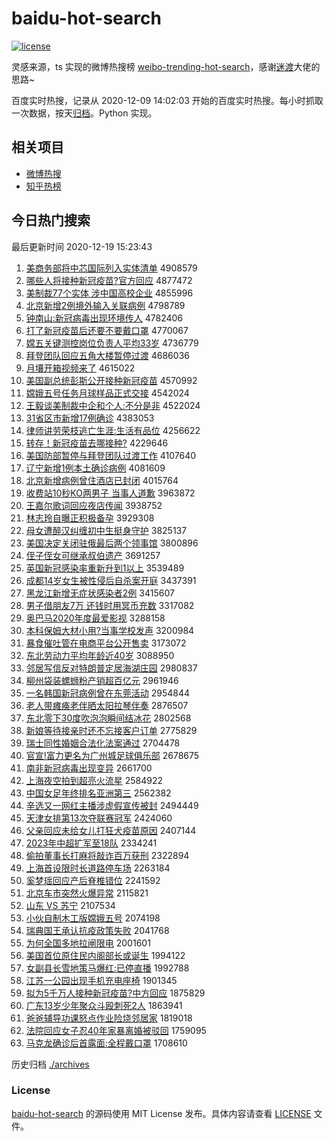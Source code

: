 # baidu-hot-search

[![license](https://img.shields.io/github/license/Arrackisarookie/baidu-hot-search)](https://github.com/Arrackisarookie/baidu-hot-search/blob/master/LICENSE)

灵感来源，ts 实现的微博热搜榜 [weibo-trending-hot-search](https://github.com/justjavac/weibo-trending-hot-search)，感谢[迷渡](https://github.com/justjavac)大佬的思路~

百度实时热搜，记录从 2020-12-09 14:02:03 开始的百度实时热搜。每小时抓取一次数据，按天[归档](./archives)。Python 实现。

## 相关项目
+ [微博热搜](https://github.com/Arrackisarookie/weibo-hot-search)
+ [知乎热榜](https://github.com/Arrackisarookie/zhihu-top-search)

## 今日热门搜索

<!-- Rank Begin -->

最后更新时间 2020-12-19 15:23:43

1. [美商务部将中芯国际列入实体清单](http://www.baidu.com/baidu?cl=3&tn=SE_baiduhomet8_jmjb7mjw&rsv_dl=fyb_top&fr=top1000&wd=%C3%C0%C9%CC%CE%F1%B2%BF%BD%AB%D6%D0%D0%BE%B9%FA%BC%CA%C1%D0%C8%EB%CA%B5%CC%E5%C7%E5%B5%A5) 4908579
1. [哪些人将接种新冠疫苗?官方回应](http://www.baidu.com/baidu?cl=3&tn=SE_baiduhomet8_jmjb7mjw&rsv_dl=fyb_top&fr=top1000&wd=%C4%C4%D0%A9%C8%CB%BD%AB%BD%D3%D6%D6%D0%C2%B9%DA%D2%DF%C3%E7%3F%B9%D9%B7%BD%BB%D8%D3%A6) 4877472
1. [美制裁77个实体 涉中国高校企业](http://www.baidu.com/baidu?cl=3&tn=SE_baiduhomet8_jmjb7mjw&rsv_dl=fyb_top&fr=top1000&wd=%C3%C0%D6%C6%B2%C377%B8%F6%CA%B5%CC%E5%20%C9%E6%D6%D0%B9%FA%B8%DF%D0%A3%C6%F3%D2%B5) 4855996
1. [北京新增2例境外输入关联病例](http://www.baidu.com/baidu?cl=3&tn=SE_baiduhomet8_jmjb7mjw&rsv_dl=fyb_top&fr=top1000&wd=%B1%B1%BE%A9%D0%C2%D4%F62%C0%FD%BE%B3%CD%E2%CA%E4%C8%EB%B9%D8%C1%AA%B2%A1%C0%FD) 4798789
1. [钟南山:新冠病毒出现环境传人](http://www.baidu.com/baidu?cl=3&tn=SE_baiduhomet8_jmjb7mjw&rsv_dl=fyb_top&fr=top1000&wd=%D6%D3%C4%CF%C9%BD%3A%D0%C2%B9%DA%B2%A1%B6%BE%B3%F6%CF%D6%BB%B7%BE%B3%B4%AB%C8%CB) 4782406
1. [打了新冠疫苗后还要不要戴口罩](http://www.baidu.com/baidu?cl=3&tn=SE_baiduhomet8_jmjb7mjw&rsv_dl=fyb_top&fr=top1000&wd=%B4%F2%C1%CB%D0%C2%B9%DA%D2%DF%C3%E7%BA%F3%BB%B9%D2%AA%B2%BB%D2%AA%B4%F7%BF%DA%D5%D6) 4770067
1. [嫦五关键测控岗位负责人平均33岁](http://www.baidu.com/baidu?cl=3&tn=SE_baiduhomet8_jmjb7mjw&rsv_dl=fyb_top&fr=top1000&wd=%E6%CF%CE%E5%B9%D8%BC%FC%B2%E2%BF%D8%B8%DA%CE%BB%B8%BA%D4%F0%C8%CB%C6%BD%BE%F933%CB%EA) 4736779
1. [拜登团队回应五角大楼暂停过渡](http://www.baidu.com/baidu?cl=3&tn=SE_baiduhomet8_jmjb7mjw&rsv_dl=fyb_top&fr=top1000&wd=%B0%DD%B5%C7%CD%C5%B6%D3%BB%D8%D3%A6%CE%E5%BD%C7%B4%F3%C2%A5%D4%DD%CD%A3%B9%FD%B6%C9) 4686036
1. [月壤开箱视频来了](http://www.baidu.com/baidu?cl=3&tn=SE_baiduhomet8_jmjb7mjw&rsv_dl=fyb_top&fr=top1000&wd=%D4%C2%C8%C0%BF%AA%CF%E4%CA%D3%C6%B5%C0%B4%C1%CB) 4615022
1. [美国副总统彭斯公开接种新冠疫苗](http://www.baidu.com/baidu?cl=3&tn=SE_baiduhomet8_jmjb7mjw&rsv_dl=fyb_top&fr=top1000&wd=%C3%C0%B9%FA%B8%B1%D7%DC%CD%B3%C5%ED%CB%B9%B9%AB%BF%AA%BD%D3%D6%D6%D0%C2%B9%DA%D2%DF%C3%E7) 4570992
1. [嫦娥五号任务月球样品正式交接](http://www.baidu.com/baidu?cl=3&tn=SE_baiduhomet8_jmjb7mjw&rsv_dl=fyb_top&fr=top1000&wd=%E6%CF%B6%F0%CE%E5%BA%C5%C8%CE%CE%F1%D4%C2%C7%F2%D1%F9%C6%B7%D5%FD%CA%BD%BD%BB%BD%D3) 4542024
1. [王毅谈美制裁中企和个人:不分是非](http://www.baidu.com/baidu?cl=3&tn=SE_baiduhomet8_jmjb7mjw&rsv_dl=fyb_top&fr=top1000&wd=%CD%F5%D2%E3%CC%B8%C3%C0%D6%C6%B2%C3%D6%D0%C6%F3%BA%CD%B8%F6%C8%CB%3A%B2%BB%B7%D6%CA%C7%B7%C7) 4522024
1. [31省区市新增17例确诊](http://www.baidu.com/baidu?cl=3&tn=SE_baiduhomet8_jmjb7mjw&rsv_dl=fyb_top&fr=top1000&wd=31%CA%A1%C7%F8%CA%D0%D0%C2%D4%F617%C0%FD%C8%B7%D5%EF) 4383053
1. [律师讲劳荣枝逃亡生涯:生活有品位](http://www.baidu.com/baidu?cl=3&tn=SE_baiduhomet8_jmjb7mjw&rsv_dl=fyb_top&fr=top1000&wd=%C2%C9%CA%A6%BD%B2%C0%CD%C8%D9%D6%A6%CC%D3%CD%F6%C9%FA%D1%C4%3A%C9%FA%BB%EE%D3%D0%C6%B7%CE%BB) 4256622
1. [转存！新冠疫苗去哪接种?](http://www.baidu.com/baidu?cl=3&tn=SE_baiduhomet8_jmjb7mjw&rsv_dl=fyb_top&fr=top1000&wd=%D7%AA%B4%E6%A3%A1%D0%C2%B9%DA%D2%DF%C3%E7%C8%A5%C4%C4%BD%D3%D6%D6%3F) 4229646
1. [美国防部暂停与拜登团队过渡工作](http://www.baidu.com/baidu?cl=3&tn=SE_baiduhomet8_jmjb7mjw&rsv_dl=fyb_top&fr=top1000&wd=%C3%C0%B9%FA%B7%C0%B2%BF%D4%DD%CD%A3%D3%EB%B0%DD%B5%C7%CD%C5%B6%D3%B9%FD%B6%C9%B9%A4%D7%F7) 4107640
1. [辽宁新增1例本土确诊病例](http://www.baidu.com/baidu?cl=3&tn=SE_baiduhomet8_jmjb7mjw&rsv_dl=fyb_top&fr=top1000&wd=%C1%C9%C4%FE%D0%C2%D4%F61%C0%FD%B1%BE%CD%C1%C8%B7%D5%EF%B2%A1%C0%FD) 4081609
1. [北京新增病例曾住酒店已封闭](http://www.baidu.com/baidu?cl=3&tn=SE_baiduhomet8_jmjb7mjw&rsv_dl=fyb_top&fr=top1000&wd=%B1%B1%BE%A9%D0%C2%D4%F6%B2%A1%C0%FD%D4%F8%D7%A1%BE%C6%B5%EA%D2%D1%B7%E2%B1%D5) 4015764
1. [收费站10秒KO两男子 当事人道歉](http://www.baidu.com/baidu?cl=3&tn=SE_baiduhomet8_jmjb7mjw&rsv_dl=fyb_top&fr=top1000&wd=%CA%D5%B7%D1%D5%BE10%C3%EBKO%C1%BD%C4%D0%D7%D3%20%B5%B1%CA%C2%C8%CB%B5%C0%C7%B8) 3963872
1. [王嘉尔歌词回应夜店传闻](http://www.baidu.com/baidu?cl=3&tn=SE_baiduhomet8_jmjb7mjw&rsv_dl=fyb_top&fr=top1000&wd=%CD%F5%BC%CE%B6%FB%B8%E8%B4%CA%BB%D8%D3%A6%D2%B9%B5%EA%B4%AB%CE%C5) 3938752
1. [林志玲自曝正积极备孕](http://www.baidu.com/baidu?cl=3&tn=SE_baiduhomet8_jmjb7mjw&rsv_dl=fyb_top&fr=top1000&wd=%C1%D6%D6%BE%C1%E1%D7%D4%C6%D8%D5%FD%BB%FD%BC%AB%B1%B8%D4%D0) 3929308
1. [母女遭醉汉纠缠初中生挺身守护](http://www.baidu.com/baidu?cl=3&tn=SE_baiduhomet8_jmjb7mjw&rsv_dl=fyb_top&fr=top1000&wd=%C4%B8%C5%AE%D4%E2%D7%ED%BA%BA%BE%C0%B2%F8%B3%F5%D6%D0%C9%FA%CD%A6%C9%ED%CA%D8%BB%A4) 3825137
1. [美国决定关闭驻俄最后两个领事馆](http://www.baidu.com/baidu?cl=3&tn=SE_baiduhomet8_jmjb7mjw&rsv_dl=fyb_top&fr=top1000&wd=%C3%C0%B9%FA%BE%F6%B6%A8%B9%D8%B1%D5%D7%A4%B6%ED%D7%EE%BA%F3%C1%BD%B8%F6%C1%EC%CA%C2%B9%DD) 3800896
1. [侄子侄女可继承叔伯遗产](http://www.baidu.com/baidu?cl=3&tn=SE_baiduhomet8_jmjb7mjw&rsv_dl=fyb_top&fr=top1000&wd=%D6%B6%D7%D3%D6%B6%C5%AE%BF%C9%BC%CC%B3%D0%CA%E5%B2%AE%D2%C5%B2%FA) 3691257
1. [英国新冠感染率重新升到1以上](http://www.baidu.com/baidu?cl=3&tn=SE_baiduhomet8_jmjb7mjw&rsv_dl=fyb_top&fr=top1000&wd=%D3%A2%B9%FA%D0%C2%B9%DA%B8%D0%C8%BE%C2%CA%D6%D8%D0%C2%C9%FD%B5%BD1%D2%D4%C9%CF) 3539489
1. [成都14岁女生被性侵后自杀案开庭](http://www.baidu.com/baidu?cl=3&tn=SE_baiduhomet8_jmjb7mjw&rsv_dl=fyb_top&fr=top1000&wd=%B3%C9%B6%BC14%CB%EA%C5%AE%C9%FA%B1%BB%D0%D4%C7%D6%BA%F3%D7%D4%C9%B1%B0%B8%BF%AA%CD%A5) 3437391
1. [黑龙江新增无症状感染者2例](http://www.baidu.com/baidu?cl=3&tn=SE_baiduhomet8_jmjb7mjw&rsv_dl=fyb_top&fr=top1000&wd=%BA%DA%C1%FA%BD%AD%D0%C2%D4%F6%CE%DE%D6%A2%D7%B4%B8%D0%C8%BE%D5%DF2%C0%FD) 3415607
1. [男子借朋友7万 还钱时用冥币充数](http://www.baidu.com/baidu?cl=3&tn=SE_baiduhomet8_jmjb7mjw&rsv_dl=fyb_top&fr=top1000&wd=%C4%D0%D7%D3%BD%E8%C5%F3%D3%D17%CD%F2%20%BB%B9%C7%AE%CA%B1%D3%C3%DA%A4%B1%D2%B3%E4%CA%FD) 3317082
1. [奥巴马2020年度最爱影视](http://www.baidu.com/baidu?cl=3&tn=SE_baiduhomet8_jmjb7mjw&rsv_dl=fyb_top&fr=top1000&wd=%B0%C2%B0%CD%C2%ED2020%C4%EA%B6%C8%D7%EE%B0%AE%D3%B0%CA%D3) 3288158
1. [本科保姆大材小用?当事学校发声](http://www.baidu.com/baidu?cl=3&tn=SE_baiduhomet8_jmjb7mjw&rsv_dl=fyb_top&fr=top1000&wd=%B1%BE%BF%C6%B1%A3%C4%B7%B4%F3%B2%C4%D0%A1%D3%C3%3F%B5%B1%CA%C2%D1%A7%D0%A3%B7%A2%C9%F9) 3200984
1. [暴食催吐管在电商平台公开售卖](http://www.baidu.com/baidu?cl=3&tn=SE_baiduhomet8_jmjb7mjw&rsv_dl=fyb_top&fr=top1000&wd=%B1%A9%CA%B3%B4%DF%CD%C2%B9%DC%D4%DA%B5%E7%C9%CC%C6%BD%CC%A8%B9%AB%BF%AA%CA%DB%C2%F4) 3173072
1. [东北劳动力平均年龄近40岁](http://www.baidu.com/baidu?cl=3&tn=SE_baiduhomet8_jmjb7mjw&rsv_dl=fyb_top&fr=top1000&wd=%B6%AB%B1%B1%C0%CD%B6%AF%C1%A6%C6%BD%BE%F9%C4%EA%C1%E4%BD%FC40%CB%EA) 3088950
1. [邻居写信反对特朗普定居海湖庄园](http://www.baidu.com/baidu?cl=3&tn=SE_baiduhomet8_jmjb7mjw&rsv_dl=fyb_top&fr=top1000&wd=%C1%DA%BE%D3%D0%B4%D0%C5%B7%B4%B6%D4%CC%D8%C0%CA%C6%D5%B6%A8%BE%D3%BA%A3%BA%FE%D7%AF%D4%B0) 2980837
1. [柳州袋装螺蛳粉产销超百亿元](http://www.baidu.com/baidu?cl=3&tn=SE_baiduhomet8_jmjb7mjw&rsv_dl=fyb_top&fr=top1000&wd=%C1%F8%D6%DD%B4%FC%D7%B0%C2%DD%F2%CF%B7%DB%B2%FA%CF%FA%B3%AC%B0%D9%D2%DA%D4%AA) 2961946
1. [一名韩国新冠病例曾在东莞活动](http://www.baidu.com/baidu?cl=3&tn=SE_baiduhomet8_jmjb7mjw&rsv_dl=fyb_top&fr=top1000&wd=%D2%BB%C3%FB%BA%AB%B9%FA%D0%C2%B9%DA%B2%A1%C0%FD%D4%F8%D4%DA%B6%AB%DD%B8%BB%EE%B6%AF) 2954844
1. [老人带瘫痪老伴晒太阳拉琴伴奏](http://www.baidu.com/baidu?cl=3&tn=SE_baiduhomet8_jmjb7mjw&rsv_dl=fyb_top&fr=top1000&wd=%C0%CF%C8%CB%B4%F8%CC%B1%BB%BE%C0%CF%B0%E9%C9%B9%CC%AB%D1%F4%C0%AD%C7%D9%B0%E9%D7%E0) 2876507
1. [东北零下30度吹泡泡瞬间结冰花](http://www.baidu.com/baidu?cl=3&tn=SE_baiduhomet8_jmjb7mjw&rsv_dl=fyb_top&fr=top1000&wd=%B6%AB%B1%B1%C1%E3%CF%C230%B6%C8%B4%B5%C5%DD%C5%DD%CB%B2%BC%E4%BD%E1%B1%F9%BB%A8) 2802568
1. [新娘等待接亲时还不忘接客户订单](http://www.baidu.com/baidu?cl=3&tn=SE_baiduhomet8_jmjb7mjw&rsv_dl=fyb_top&fr=top1000&wd=%D0%C2%C4%EF%B5%C8%B4%FD%BD%D3%C7%D7%CA%B1%BB%B9%B2%BB%CD%FC%BD%D3%BF%CD%BB%A7%B6%A9%B5%A5) 2775829
1. [瑞士同性婚姻合法化法案通过](http://www.baidu.com/baidu?cl=3&tn=SE_baiduhomet8_jmjb7mjw&rsv_dl=fyb_top&fr=top1000&wd=%C8%F0%CA%BF%CD%AC%D0%D4%BB%E9%D2%F6%BA%CF%B7%A8%BB%AF%B7%A8%B0%B8%CD%A8%B9%FD) 2704478
1. [官宣!富力更名为广州城足球俱乐部](http://www.baidu.com/baidu?cl=3&tn=SE_baiduhomet8_jmjb7mjw&rsv_dl=fyb_top&fr=top1000&wd=%B9%D9%D0%FB%21%B8%BB%C1%A6%B8%FC%C3%FB%CE%AA%B9%E3%D6%DD%B3%C7%D7%E3%C7%F2%BE%E3%C0%D6%B2%BF) 2678675
1. [南非新冠病毒出现变异](http://www.baidu.com/baidu?cl=3&tn=SE_baiduhomet8_jmjb7mjw&rsv_dl=fyb_top&fr=top1000&wd=%C4%CF%B7%C7%D0%C2%B9%DA%B2%A1%B6%BE%B3%F6%CF%D6%B1%E4%D2%EC) 2661700
1. [上海夜空拍到超亮火流星](http://www.baidu.com/baidu?cl=3&tn=SE_baiduhomet8_jmjb7mjw&rsv_dl=fyb_top&fr=top1000&wd=%C9%CF%BA%A3%D2%B9%BF%D5%C5%C4%B5%BD%B3%AC%C1%C1%BB%F0%C1%F7%D0%C7) 2584922
1. [中国女足年终排名亚洲第三](http://www.baidu.com/baidu?cl=3&tn=SE_baiduhomet8_jmjb7mjw&rsv_dl=fyb_top&fr=top1000&wd=%D6%D0%B9%FA%C5%AE%D7%E3%C4%EA%D6%D5%C5%C5%C3%FB%D1%C7%D6%DE%B5%DA%C8%FD) 2562382
1. [辛选又一网红主播涉虚假宣传被封](http://www.baidu.com/baidu?cl=3&tn=SE_baiduhomet8_jmjb7mjw&rsv_dl=fyb_top&fr=top1000&wd=%D0%C1%D1%A1%D3%D6%D2%BB%CD%F8%BA%EC%D6%F7%B2%A5%C9%E6%D0%E9%BC%D9%D0%FB%B4%AB%B1%BB%B7%E2) 2494449
1. [天津女排第13次夺联赛冠军](http://www.baidu.com/baidu?cl=3&tn=SE_baiduhomet8_jmjb7mjw&rsv_dl=fyb_top&fr=top1000&wd=%CC%EC%BD%F2%C5%AE%C5%C5%B5%DA13%B4%CE%B6%E1%C1%AA%C8%FC%B9%DA%BE%FC) 2424060
1. [父亲回应未给女儿打狂犬疫苗原因](http://www.baidu.com/baidu?cl=3&tn=SE_baiduhomet8_jmjb7mjw&rsv_dl=fyb_top&fr=top1000&wd=%B8%B8%C7%D7%BB%D8%D3%A6%CE%B4%B8%F8%C5%AE%B6%F9%B4%F2%BF%F1%C8%AE%D2%DF%C3%E7%D4%AD%D2%F2) 2407144
1. [2023年中超扩军至18队](http://www.baidu.com/baidu?cl=3&tn=SE_baiduhomet8_jmjb7mjw&rsv_dl=fyb_top&fr=top1000&wd=2023%C4%EA%D6%D0%B3%AC%C0%A9%BE%FC%D6%C118%B6%D3) 2334241
1. [偷拍董事长打麻将敲诈百万获刑](http://www.baidu.com/baidu?cl=3&tn=SE_baiduhomet8_jmjb7mjw&rsv_dl=fyb_top&fr=top1000&wd=%CD%B5%C5%C4%B6%AD%CA%C2%B3%A4%B4%F2%C2%E9%BD%AB%C7%C3%D5%A9%B0%D9%CD%F2%BB%F1%D0%CC) 2322894
1. [上海首设限时长道路停车场](http://www.baidu.com/baidu?cl=3&tn=SE_baiduhomet8_jmjb7mjw&rsv_dl=fyb_top&fr=top1000&wd=%C9%CF%BA%A3%CA%D7%C9%E8%CF%DE%CA%B1%B3%A4%B5%C0%C2%B7%CD%A3%B3%B5%B3%A1) 2263184
1. [奚梦瑶回应产后脊椎错位](http://www.baidu.com/baidu?cl=3&tn=SE_baiduhomet8_jmjb7mjw&rsv_dl=fyb_top&fr=top1000&wd=%DE%C9%C3%CE%D1%FE%BB%D8%D3%A6%B2%FA%BA%F3%BC%B9%D7%B5%B4%ED%CE%BB) 2241592
1. [北京车市突然火爆异常](http://www.baidu.com/baidu?cl=3&tn=SE_baiduhomet8_jmjb7mjw&rsv_dl=fyb_top&fr=top1000&wd=%B1%B1%BE%A9%B3%B5%CA%D0%CD%BB%C8%BB%BB%F0%B1%AC%D2%EC%B3%A3) 2115821
1. [山东 VS 苏宁](http://www.baidu.com/baidu?cl=3&tn=SE_baiduhomet8_jmjb7mjw&rsv_dl=fyb_top&fr=top1000&wd=%C9%BD%B6%AB%20VS%20%CB%D5%C4%FE) 2107534
1. [小伙自制木工版嫦娥五号](http://www.baidu.com/baidu?cl=3&tn=SE_baiduhomet8_jmjb7mjw&rsv_dl=fyb_top&fr=top1000&wd=%D0%A1%BB%EF%D7%D4%D6%C6%C4%BE%B9%A4%B0%E6%E6%CF%B6%F0%CE%E5%BA%C5) 2074198
1. [瑞典国王承认抗疫政策失败](http://www.baidu.com/baidu?cl=3&tn=SE_baiduhomet8_jmjb7mjw&rsv_dl=fyb_top&fr=top1000&wd=%C8%F0%B5%E4%B9%FA%CD%F5%B3%D0%C8%CF%BF%B9%D2%DF%D5%FE%B2%DF%CA%A7%B0%DC) 2041768
1. [为何全国多地拉闸限电](http://www.baidu.com/baidu?cl=3&tn=SE_baiduhomet8_jmjb7mjw&rsv_dl=fyb_top&fr=top1000&wd=%CE%AA%BA%CE%C8%AB%B9%FA%B6%E0%B5%D8%C0%AD%D5%A2%CF%DE%B5%E7) 2001601
1. [美国首位原住民内阁部长或诞生](http://www.baidu.com/baidu?cl=3&tn=SE_baiduhomet8_jmjb7mjw&rsv_dl=fyb_top&fr=top1000&wd=%C3%C0%B9%FA%CA%D7%CE%BB%D4%AD%D7%A1%C3%F1%C4%DA%B8%F3%B2%BF%B3%A4%BB%F2%B5%AE%C9%FA) 1994122
1. [女副县长雪地策马爆红:已停直播](http://www.baidu.com/baidu?cl=3&tn=SE_baiduhomet8_jmjb7mjw&rsv_dl=fyb_top&fr=top1000&wd=%C5%AE%B8%B1%CF%D8%B3%A4%D1%A9%B5%D8%B2%DF%C2%ED%B1%AC%BA%EC%3A%D2%D1%CD%A3%D6%B1%B2%A5) 1992788
1. [江苏一公园出现手机充电座椅](http://www.baidu.com/baidu?cl=3&tn=SE_baiduhomet8_jmjb7mjw&rsv_dl=fyb_top&fr=top1000&wd=%BD%AD%CB%D5%D2%BB%B9%AB%D4%B0%B3%F6%CF%D6%CA%D6%BB%FA%B3%E4%B5%E7%D7%F9%D2%CE) 1901345
1. [拟为5千万人接种新冠疫苗?中方回应](http://www.baidu.com/baidu?cl=3&tn=SE_baiduhomet8_jmjb7mjw&rsv_dl=fyb_top&fr=top1000&wd=%C4%E2%CE%AA5%C7%A7%CD%F2%C8%CB%BD%D3%D6%D6%D0%C2%B9%DA%D2%DF%C3%E7%3F%D6%D0%B7%BD%BB%D8%D3%A6) 1875829
1. [广东13岁少年聚众斗殴刺死2人](http://www.baidu.com/baidu?cl=3&tn=SE_baiduhomet8_jmjb7mjw&rsv_dl=fyb_top&fr=top1000&wd=%B9%E3%B6%AB13%CB%EA%C9%D9%C4%EA%BE%DB%D6%DA%B6%B7%C5%B9%B4%CC%CB%C02%C8%CB) 1863941
1. [爸爸辅导功课怒点作业险烧邻居家](http://www.baidu.com/baidu?cl=3&tn=SE_baiduhomet8_jmjb7mjw&rsv_dl=fyb_top&fr=top1000&wd=%B0%D6%B0%D6%B8%A8%B5%BC%B9%A6%BF%CE%C5%AD%B5%E3%D7%F7%D2%B5%CF%D5%C9%D5%C1%DA%BE%D3%BC%D2) 1819018
1. [法院回应女子忍40年家暴离婚被驳回](http://www.baidu.com/baidu?cl=3&tn=SE_baiduhomet8_jmjb7mjw&rsv_dl=fyb_top&fr=top1000&wd=%B7%A8%D4%BA%BB%D8%D3%A6%C5%AE%D7%D3%C8%CC40%C4%EA%BC%D2%B1%A9%C0%EB%BB%E9%B1%BB%B2%B5%BB%D8) 1759095
1. [马克龙确诊后首露面:全程戴口罩](http://www.baidu.com/baidu?cl=3&tn=SE_baiduhomet8_jmjb7mjw&rsv_dl=fyb_top&fr=top1000&wd=%C2%ED%BF%CB%C1%FA%C8%B7%D5%EF%BA%F3%CA%D7%C2%B6%C3%E6%3A%C8%AB%B3%CC%B4%F7%BF%DA%D5%D6) 1708610
<!-- Rank End -->

历史归档 [./archives](./archives)

### License

[baidu-hot-search](https://github.com/Arrackisarookie/baidu-hot-search) 的源码使用 MIT License 发布。具体内容请查看 [LICENSE](./LICENSE) 文件。
